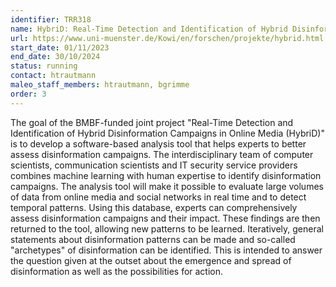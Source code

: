 ```yaml
---
identifier: TRR318
name: HybriD: Real-Time Detection and Identification of Hybrid Disinformation Campaigns in Online Media,
url: https://www.uni-muenster.de/Kowi/en/forschen/projekte/hybrid.html
start_date: 01/11/2023
end_date: 30/10/2024
status: running
contact: htrautmann
maleo_staff_members: htrautmann, bgrimme
order: 3
---
```

The goal of the BMBF-funded joint project "Real-Time Detection and Identification of Hybrid Disinformation Campaigns in Online Media (HybriD)" is to develop a software-based analysis tool that helps experts to better assess disinformation campaigns. The interdisciplinary team of computer scientists, communication scientists and IT security service providers combines machine learning with human expertise to identify disinformation campaigns. The analysis tool will make it possible to evaluate large volumes of data from online media and social networks in real time and to detect temporal patterns. Using this database, experts can comprehensively assess disinformation campaigns and their impact. These findings are then returned to the tool, allowing new patterns to be learned. Iteratively, general statements about disinformation patterns can be made and so-called "archetypes" of disinformation can be identified. This is intended to answer the question given at the outset about the emergence and spread of disinformation as well as the possibilities for action.
